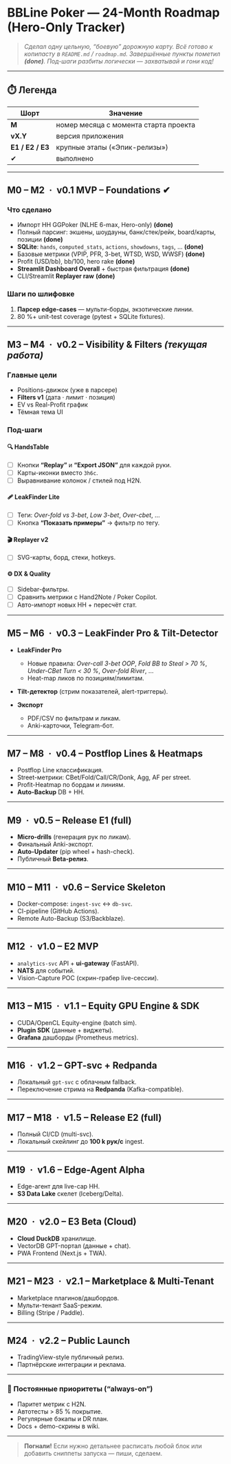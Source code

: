 # **BBLine Poker — 24-Month Roadmap (Hero-Only Tracker)**

> *Сделал одну цельную, “боевую” дорожную карту. Всё готово к копипасту в `README.md` / `roadmap.md`. Завершённые пункты пометил **(done)**. Под-шаги разбиты логически — захватывай и гони код!*

---

## ⏱️ Легенда

| Шорт             | Значение                              |
| ---------------- | ------------------------------------- |
| **M**            | номер месяца с момента старта проекта |
| **vX.Y**         | версия приложения                     |
| **E1 / E2 / E3** | крупные этапы («Эпик-релизы»)         |
| ✔                | выполнено                             |

---

## M0 – M2 · **v0.1 MVP – Foundations** ✔

### Что сделано

* Импорт HH GGPoker (NLHE 6-max, Hero-only) **(done)**
* Полный парсинг: экшены, шоудауны, банк/стек/рейк, board/карты, позиции **(done)**
* **SQLite**: `hands`, `computed_stats`, `actions`, `showdowns`, `tags`, … **(done)**
* Базовые метрики (VPIP, PFR, 3-bet, WTSD, WSD, WWSF) **(done)**
* Profit (USD/bb), bb/100, hero rake **(done)**
* **Streamlit Dashboard Overall** + быстрая фильтрация **(done)**
* CLI/Streamlit **Replayer raw** **(done)**

### Шаги по шлифовке

1. **Парсер edge-cases** — мульти-борды, экзотические линии.
2. 80 %+ unit-test coverage (pytest + SQLite fixtures).

---

## M3 – M4 · **v0.2 – Visibility & Filters** *(текущая работа)*

### Главные цели

* Positions-движок (уже в парсере)
* **Filters v1** (дата · лимит · позиция)
* EV vs Real-Profit график
* Тёмная тема UI

### Под-шаги

#### 🔍 HandsTable

* [ ] Кнопки **“Replay”** и **“Export JSON”** для каждой руки.
* [ ] Карты-иконки вместо `3h6c`.
* [ ] Выравнивание колонок / стилей под H2N.

#### 🩹 LeakFinder Lite

* [ ] Теги: *Over-fold vs 3-bet*, *Low 3-bet*, *Over-cbet*, …
* [ ] Кнопка **“Показать примеры”** → фильтр по тегу.

#### 🎬 Replayer v2

* [ ] SVG-карты, борд, стеки, hotkeys.

#### ⚙️ DX & Quality

* [ ] Sidebar-фильтры.
* [ ] Сравнить метрики c Hand2Note / Poker Copilot.
* [ ] Авто-импорт новых HH + пересчёт стат.

---

## M5 – M6 · **v0.3 – LeakFinder Pro & Tilt-Detector**

* **LeakFinder Pro**

  * Новые правила: *Over-call 3-bet OOP*, *Fold BB to Steal > 70 %*, *Under-CBet Turn < 30 %*, *Over-fold River*, …
  * Heat-map ликов по позициям/лимитам.
* **Tilt-детектор** (стрим показателей, alert-триггеры).
* **Экспорт**

  * PDF/CSV по фильтрам и ликам.
  * Anki-карточки, Telegram-бот.

---

## M7 – M8 · **v0.4 – Postflop Lines & Heatmaps**

* Postflop Line классификация.
* Street-метрики: CBet/Fold/Call/CR/Donk, Agg, AF per street.
* Profit-Heatmap по бордам и линиям.
* **Auto-Backup** DB + HH.

---

## M9 · **v0.5 – Release E1 (full)**

* **Micro-drills** (генерация рук по ликам).
* Финальный Anki-экспорт.
* **Auto-Updater** (pip wheel + hash-check).
* Публичный **Beta-релиз**.

---

## M10 – M11 · **v0.6 – Service Skeleton**

* Docker-compose: `ingest-svc` ↔ `db-svc`.
* CI-pipeline (GitHub Actions).
* Remote Auto-Backup (S3/Backblaze).

---

## M12 · **v1.0 – E2 MVP**

* `analytics-svc` API + **ui-gateway** (FastAPI).
* **NATS** для событий.
* Vision-Capture POC (скрин-грабер live-сессии).

---

## M13 – M15 · **v1.1 – Equity GPU Engine & SDK**

* CUDA/OpenCL Equity-engine (batch sim).
* **Plugin SDK** (данные + виджеты).
* **Grafana** дашборды (Prometheus metrics).

---

## M16 · **v1.2 – GPT-svc + Redpanda**

* Локальный `gpt-svc` с облачным fallback.
* Переключение стрима на **Redpanda** (Kafka-compatible).

---

## M17 – M18 · **v1.5 – Release E2 (full)**

* Полный CI/CD (multi-svc).
* Локальный скейлинг до **100 k рук/с** ingest.

---

## M19 · **v1.6 – Edge-Agent Alpha**

* Edge-агент для live-cap HH.
* **S3 Data Lake** скелет (Iceberg/Delta).

---

## M20 · **v2.0 – E3 Beta (Cloud)**

* **Cloud DuckDB** хранилище.
* VectorDB GPT-портал (данные + chat).
* PWA Frontend (Next.js + TWA).

---

## M21 – M23 · **v2.1 – Marketplace & Multi-Tenant**

* Marketplace плагинов/дашбордов.
* Мульти-тенант SaaS-режим.
* Billing (Stripe / Paddle).

---

## M24 · **v2.2 – Public Launch**

* TradingView-style публичный релиз.
* Партнёрские интеграции и реклама.

---

### 🔄 Постоянные приоритеты (“always-on”)

* Паритет метрик с H2N.
* Автотесты > 85 % покрытие.
* Регулярные бэкапы и DR план.
* Docs + demo-скрины в wiki.

---

> **Погнали!** Если нужно детальнее расписать любой блок или добавить сниппеты запуска — пиши, сделаем.
